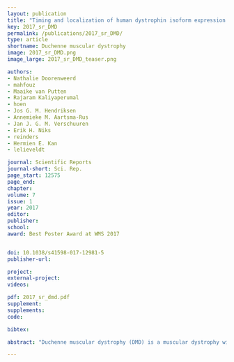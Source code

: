 ```yaml
---
layout: publication
title: "Timing and localization of human dystrophin isoform expression provide insights into the cognitive phenotype of Duchenne muscular dystrophy"
key: 2017_sr_DMD
permalink: /publications/2017_sr_DMD/
type: article
shortname: Duchenne muscular dystrophy
image: 2017_sr_DMD.png
image_large: 2017_sr_DMD_teaser.png

authors:
- Nathalie Doorenweerd
- mahfouz
- Maaike van Putten
- Rajaram Kaliyaperumal
- hoen
- Jos G. M. Hendriksen
- Annemieke M. Aartsma-Rus
- Jan J. G. M. Verschuuren
- Erik H. Niks
- reinders
- Hermien E. Kan
- lelieveldt

journal: Scientific Reports
journal-short: Sci. Rep.
page_start: 12575
page_end:
chapter:
volume: 7
issue: 1
year: 2017
editor:
publisher:
school:
award: Best Poster Award at WMS 2017


doi: 10.1038/s41598-017-12981-5
publisher-url:

project:
external-project:
videos:

pdf: 2017_sr_dmd.pdf
supplement:
supplements:
code:

bibtex:

abstract: "Duchenne muscular dystrophy (DMD) is a muscular dystrophy with high incidence of learning and behavioural problems and is associated with neurodevelopmental disorders. To gain more insights into the role of dystrophin in this cognitive phenotype, we performed a comprehensive analysis of the expression patterns of dystrophin isoforms across human brain development, using unique transcriptomic data from Allen Human Brain and BrainSpan atlases. Dystrophin isoforms show large changes in expression through life with pronounced differences between the foetal and adult human brain. The Dp140 isoform was expressed in the cerebral cortex only in foetal life stages, while in the cerebellum it was also expressed postnatally. The Purkinje isoform Dp427p was virtually absent. The expression of dystrophin isoforms was significantly associated with genes implicated in neurodevelopmental disorders, like autism spectrum disorders or attention-deficit hyper-activity disorders, which are known to be associated to DMD. We also identified relevant functional associations of the different isoforms, like an association with axon guidance or neuron differentiation during early development. Our results point to the crucial role of several dystrophin isoforms in the development and function of the human brain."

---
```

